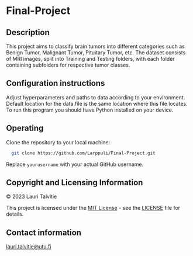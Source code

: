 # Final-Project

## Description
This project aims to classify brain tumors into different categories such as Benign Tumor, Malignant Tumor, Pituitary Tumor, etc. The dataset consists of MRI images, split into Training and Testing folders, with each folder containing subfolders for respective tumor classes.
## Configuration instructions
Adjust hyperparameters and paths to data according to your environment. Default location for the data file is the same location where this file locates. To run this program you should have Python installed on your device.

## Operating
Clone the repository to your local machine:

  ```bash
    git clone https://github.com/Larppuli/Final-Project.git
  ```

   Replace `yourusername` with your actual GitHub username.

## Copyright and Licensing Information

© 2023 Lauri Talvitie

This project is licensed under the [MIT License](LICENSE) - see the [LICENSE](LICENSE) file for details.

## Contact information
lauri.talvitie@utu.fi
